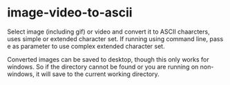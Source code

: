 # image-video-to-ascii
Select image (including gif) or video and convert it to ASCII chaarcters, uses simple or extended character set.
If running using command line, pass e as parameter to use complex extended character set.

Converted images can be saved to desktop, though this only works for windows. So if the directory
cannot be found or you are running on non-windows, it will save to the current working directory.
